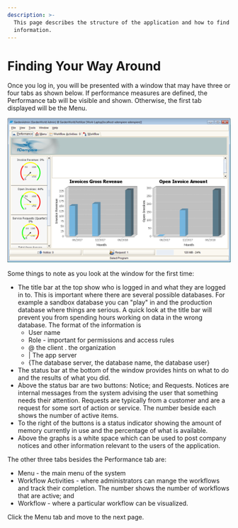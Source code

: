 ```yaml
---
description: >-
  This page describes the structure of the application and how to find
  information.
---
```


# Finding Your Way Around

Once you log in, you will be presented with a window that may have three or four tabs as shown below. If performance measures are defined, the Performance tab will be visible and shown. Otherwise, the first tab displayed will be the Menu.

![The initial window showing the performance measures.](../../.gitbook/assets/image%20%284%29.png)

Some things to note as you look at the window for the first time:

* The title bar at the top show who is logged in and what they are logged in to.  This is important where there are several possible databases. For example a sandbox database you can "play" in and the production database where things are serious.  A quick look at the title bar will prevent you from spending hours working on data in the wrong database. The format of the information is
  * User name
  * Role - important for permissions and access rules
  * @ the client . the organization
  * \| The app server
  * {The database server, the database name, the database user}
* The status bar at the bottom of the window provides hints on what to do and the results of what you did.
* Above the status bar are two buttons: Notice; and Requests.  Notices are internal messages from the system advising the user that something needs their attention.  Requests are typically from a customer and are a request for some sort of action or service.  The number beside each shows the number of active items.
* To the right of the buttons is a status indicator showing the amount of memory currently in use and the percentage of what is available.
* Above the graphs is a white space which can be used to post company notices and other information relevant to the users of the application.

The other three tabs besides the Performance tab are:

* Menu - the main menu of the system
* Workflow Activities - where administrators can mange the workflows and track their completion.  The number shows the number of workflows that are active; and
* Workflow - where a particular workflow can be visualized.

Click the Menu tab and move to the next page.

